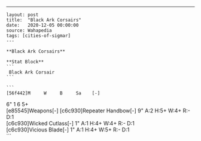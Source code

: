 ---
    layout: post
    title:  "Black Ark Corsairs"
    date:   2020-12-05 00:00:00
    source: Wahapedia
    tags: [cities-of-sigmar]
    ---
    
    **Black Ark Corsairs**
    
    **Stat Block**
    ```
     Black Ark Corsair
    ```
    
    ```
    [56f442]M     W     B     Sa    [-]
6"    1     6     5+    
[e85545]Weapons[-]
[c6c930]Repeater Handbow[-]
9"     A:2    H:5+   W:4+   R:-    D:1   
[c6c930]Wicked Cutlass[-]
1"     A:1    H:4+   W:4+   R:-    D:1   
[c6c930]Vicious Blade[-]
1"     A:1    H:4+   W:5+   R:-    D:1   
    ```
    
    
    